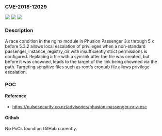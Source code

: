 ### [CVE-2018-12029](https://cve.mitre.org/cgi-bin/cvename.cgi?name=CVE-2018-12029)
![](https://img.shields.io/static/v1?label=Product&message=n%2Fa&color=blue)
![](https://img.shields.io/static/v1?label=Version&message=n%2Fa&color=blue)
![](https://img.shields.io/static/v1?label=Vulnerability&message=n%2Fa&color=brighgreen)

### Description

A race condition in the nginx module in Phusion Passenger 3.x through 5.x before 5.3.2 allows local escalation of privileges when a non-standard passenger_instance_registry_dir with insufficiently strict permissions is configured. Replacing a file with a symlink after the file was created, but before it was chowned, leads to the target of the link being chowned via the path. Targeting sensitive files such as root's crontab file allows privilege escalation.

### POC

#### Reference
- https://pulsesecurity.co.nz/advisories/phusion-passenger-priv-esc

#### Github
No PoCs found on GitHub currently.

